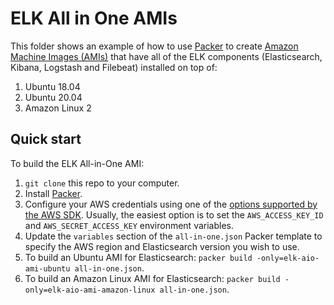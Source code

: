 # ELK All in One AMIs

This folder shows an example of how to use [Packer](https://www.packer.io/) to create [Amazon Machine 
Images (AMIs)](http://docs.aws.amazon.com/AWSEC2/latest/UserGuide/AMIs.html) that have all of the ELK components
(Elasticsearch, Kibana, Logstash and Filebeat) installed on top of:
 
1. Ubuntu 18.04
1. Ubuntu 20.04
1. Amazon Linux 2

## Quick start

To build the ELK All-in-One AMI:

1. `git clone` this repo to your computer.
1. Install [Packer](https://www.packer.io/).
1. Configure your AWS credentials using one of the [options supported by the AWS 
   SDK](http://docs.aws.amazon.com/sdk-for-java/v1/developer-guide/credentials.html). Usually, the easiest option is to
   set the `AWS_ACCESS_KEY_ID` and `AWS_SECRET_ACCESS_KEY` environment variables.
1. Update the `variables` section of the `all-in-one.json` Packer template to specify the AWS region and Elasticsearch
   version you wish to use.
1. To build an Ubuntu AMI for Elasticsearch: `packer build -only=elk-aio-ami-ubuntu all-in-one.json`.
1. To build an Amazon Linux AMI for Elasticsearch: `packer build -only=elk-aio-ami-amazon-linux all-in-one.json`.
